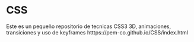 # CSS
Este es un pequeño repositorio de tecnicas CSS3 3D, animaciones, transiciones y uso de keyframes htttps://pem-co.github.io/CSS/index.html

